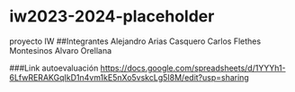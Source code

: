 # iw2023-2024-placeholder
proyecto IW
##Integrantes
Alejandro Arias Casquero
Carlos Flethes Montesinos
Alvaro Orellana

###Link autoevaluación
https://docs.google.com/spreadsheets/d/1YYYh1-6LfwRERAKGqIkD1n4vm1kE5nXo5vskcLg5I8M/edit?usp=sharing

